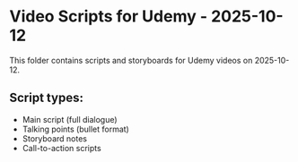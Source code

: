 # Video Scripts for Udemy - 2025-10-12

This folder contains scripts and storyboards for Udemy videos on 2025-10-12.

## Script types:
- Main script (full dialogue)
- Talking points (bullet format)
- Storyboard notes
- Call-to-action scripts
